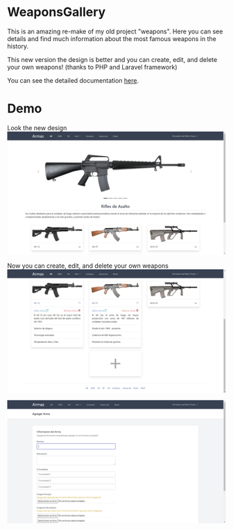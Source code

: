# WeaponsGallery

This is an amazing re-make of my old project "weapons". Here you can see details and find much information about the most famous weapons in the history.

This new version the design is better and you can create, edit, and delete your own weapons! (thanks to PHP and Laravel framework)

You can see the detailed documentation [here](https://drive.google.com/drive/folders/1yK_EmeBUVJSfb3LvhitFLjsetcXE11oJ?usp=drive_link).

# Demo
Look the new design
![new design](https://raw.githubusercontent.com/KetteiPrOt/WeaponsGallery/main/storage/demo/demo_1.jpg)

Now you can create, edit,  and delete your own weapons
![CRUD system](https://raw.githubusercontent.com/KetteiPrOt/WeaponsGallery/main/storage/demo/demo_2.jpg)

![CRUD system](https://raw.githubusercontent.com/KetteiPrOt/WeaponsGallery/main/storage/demo/demo_3.jpg)